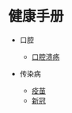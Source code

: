 # 健康手册

- 口腔

  - [口腔溃疡](MOUTH/aphthous_stomatitis.md)

- 传染病
  
  - [疫苗](IMMUNITY/vaccine.md)
  - [新冠](IMMUNITY/covid19.md)
  
  

